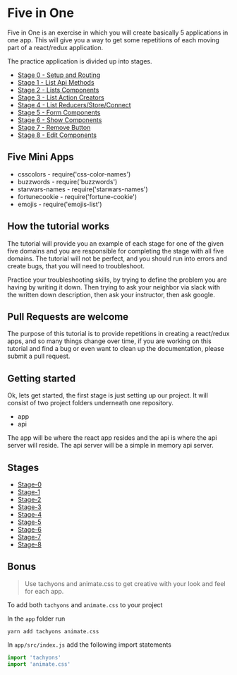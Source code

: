 # Five in One

Five in One is an exercise in which you will create basically 5 applications in one app. This will give you a way to get some repetitions of each moving part of a react/redux application.

The practice application is divided up into stages.

* [Stage 0 - Setup and Routing](stage-0.md)
* [Stage 1 - List Api Methods](stage-1.md)
* [Stage 2 - Lists Components](stage-2.md)
* [Stage 3 - List Action Creators](stage-3.md)
* [Stage 4 - List Reducers/Store/Connect](stage-4.md)
* [Stage 5 - Form Components](stage-5.md)
* [Stage 6 - Show Components](stage-6.md)
* [Stage 7 - Remove Button](stage-7.md)
* [Stage 8 - Edit Components](stage-8.md)

## Five Mini Apps

* csscolors - require('css-color-names')
* buzzwords - require('buzzwords')
* starwars-names - require('starwars-names')
* fortunecookie - require('fortune-cookie')
* emojis - require('emojis-list')

## How the tutorial works

The tutorial will provide you an example of each stage for one of the given five domains and you are responsible for completing the stage with all five domains. The tutorial will not be perfect, and you should run into errors and create bugs, that you will need to troubleshoot.

Practice your troubleshooting skills, by trying to define the problem you are having by writing it down. Then trying to ask your neighbor via slack with the written down description, then ask your instructor, then ask google.

## Pull Requests are welcome

The purpose of this tutorial is to provide repetitions in creating a react/redux apps, and so many things change over time, if you are working on this tutorial and find a bug or even want to clean up the documentation, please submit a pull request.

## Getting started

Ok, lets get started, the first stage is just setting up our project. It will consist of two project folders underneath one repository.

* app
* api

The app will be where the react app resides and the api is where the api server will reside. The api server will be a simple in memory api server.

## Stages

- [Stage-0](stage-0.md)
- [Stage-1](stage-1.md)
- [Stage-2](stage-2.md)
- [Stage-3](stage-3.md)
- [Stage-4](stage-4.md)
- [Stage-5](stage-5.md)
- [Stage-6](stage-6.md)
- [Stage-7](stage-7.md)
- [Stage-8](stage-8.md)

## Bonus

> Use tachyons and animate.css to get creative with your look and feel for each app.

To add both `tachyons` and `animate.css` to your project

In the `app` folder run

    yarn add tachyons animate.css

In `app/src/index.js` add the following import statements

``` js
import 'tachyons'
import 'animate.css'
```
